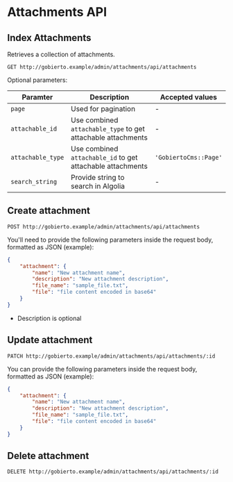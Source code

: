 # Attachments API

## Index Attachments

Retrieves a collection of attachments.

```
GET http://gobierto.example/admin/attachments/api/attachments
```

Optional parameters:

| Paramter          | Description                                                  | Accepted values |
| ----------------- | ------------------------------------------------------------ | --------------- |
| `page`            | Used for pagination                                          | - |
| `attachable_id`   | Use combined `attachable_type` to get attachable attachments | - |
| `attachable_type` | Use combined `attachable_id` to get attachable attachments   | `'GobiertoCms::Page'` |
| `search_string`   | Provide string to search in Algolia                          | - |

## Create attachment

```
POST http://gobierto.example/admin/attachments/api/attachments
```

You'll need to provide the following parameters inside the request body, formatted as JSON (example):

```json
{
    "attachment": {
        "name": "New attachment name",
        "description": "New attachment description",
        "file_name": "sample_file.txt",
        "file": "file content encoded in base64"
    }
}
```

* Description is optional

## Update attachment

```
PATCH http://gobierto.example/admin/attachments/api/attachments/:id
```

You can provide the following parameters inside the request body, formatted as JSON (example):

```json
{
    "attachment": {
        "name": "New attachment name",
        "description": "New attachment description",
        "file_name": "sample_file.txt",
        "file": "file content encoded in base64"
    }
}
```

## Delete attachment

```
DELETE http://gobierto.example/admin/attachments/api/attachments/:id
```
